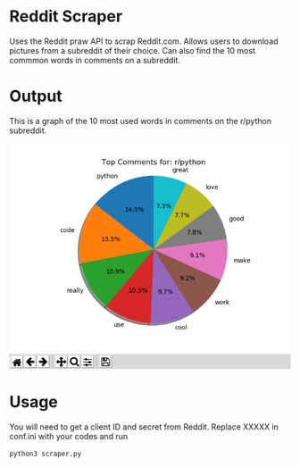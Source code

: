 # Reddit Scraper

Uses the Reddit praw API to scrap Reddit.com. Allows users to download pictures from a subreddit of their choice. Can also find the 10 most commmon words in comments on a subreddit. 

# Output

This is a graph of the 10 most used words in comments on the r/python subreddit.

![Alt text](/RedditScrap.png?raw=true "")

# Usage

You will need to get a client ID and secret from Reddit. Replace XXXXX in conf.ini with your codes and run

```
python3 scraper.py
```

